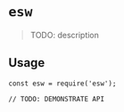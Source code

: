 # `esw`

> TODO: description

## Usage

```
const esw = require('esw');

// TODO: DEMONSTRATE API
```
